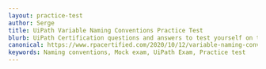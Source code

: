 ```yaml
---
layout: practice-test
author: Serge
title: UiPath Variable Naming Conventions Practice Test
blurb: UiPath Certification questions and answers to test yourself on the rules UiPath Studio analyzer uses to validate method and variable names.
canonical: https://www.rpacertified.com/2020/10/12/variable-naming-conventions-test.html
keywords: Naming conventions, Mock exam, UiPath Exam, Practice test
---
```

<script>
var exam = null;
var questionNumber = 0;

window.addEventListener('load', function () {

 var questionBank = localStorage.getItem("questions");
 //console.log("The size is: " + questionBank.length);
 questionBank = JSON.parse(questionBank);
 questionBank = questionBank.slice(16,21);
 
 try {
  exam = new Exam(questionBank);
  //console.log("Exam created without parsing the exam!");
 }
 catch(err) {
   console.log("Error creating exam! " + err.message);
 }

 displayQuestion(questionNumber);
 initializeQuestionJumper();
 
});
</script>
